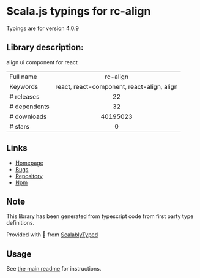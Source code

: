 
# Scala.js typings for rc-align

Typings are for version 4.0.9

## Library description:
align ui component for react

|                    |                 |
| ------------------ | :-------------: |
| Full name          | rc-align |
| Keywords           | react, react-component, react-align, align |
| # releases         | 22 |
| # dependents       | 32 |
| # downloads        | 40195023 |
| # stars            | 0 |

## Links
- [Homepage](http://github.com/react-component/align)
- [Bugs](http://github.com/react-component/align/issues)
- [Repository](https://github.com/react-component/align)
- [Npm](https://www.npmjs.com/package/rc-align)
    


## Note
This library has been generated from typescript code from first party type definitions.

Provided with :purple_heart: from [ScalablyTyped](https://github.com/oyvindberg/ScalablyTyped)

## Usage
See [the main readme](../../readme.md) for instructions.


